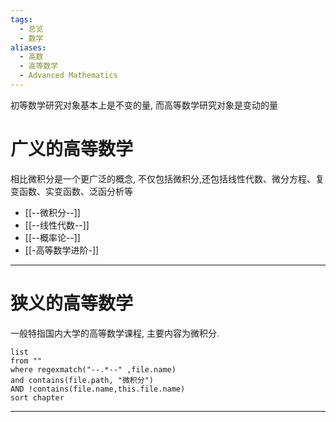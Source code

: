 ```yaml
---
tags:
  - 总览
  - 数学
aliases:
  - 高数
  - 高等数学
  - Advanced Mathematics
---
```

初等数学研究对象基本上是不变的量, 而高等数学研究对象是变动的量

# 广义的高等数学
相比微积分是一个更广泛的概念, 不仅包括微积分,还包括线性代数、微分方程、复变函数、实变函数、泛函分析等
- [[--微积分--]]
- [[--线性代数--]]
- [[--概率论--]]
- [[-高等数学进阶-]]
---
# 狭义的高等数学
一般特指国内大学的高等数学课程, 主要内容为微积分.
```dataview
list 
from ""
where regexmatch("--.*--" ,file.name)
and contains(file.path, "微积分")
AND !contains(file.name,this.file.name)
sort chapter
```
---
